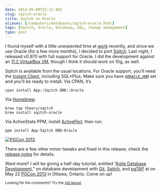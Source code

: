 ```yaml
--- 
date: 2013-05-09T22:11:46Z
slug: sqitch-oracle
title: Sqitch on Oracle
aliases: [/computers/databases/sqitch-oracle.html]
tags: [Sqitch, Oracle, database, SQL, change management]
type: post
---
```


<p>I found myself with a little unexpected time at <a href="http:/iovation.com/">work</a> recently, and since we use Oracle (for a few more months), I decided to port <a href="http://sqitch.org/">Sqitch</a>. Last night, I released v0.970 with full support for Oracle. I did the development against an <a href="https://www.oracle.com/technetwork/database/enterprise-edition/databaseappdev-vm-161299.html">11.2 VirtualBox VM</a>, though I think it should work on 10g, as well.</p>

<p>Sqitch is available from the usual locations. For Oracle support, you’ll need the <a href="https://www.oracle.com/technetwork/database/features/instant-client/index-097480.html">Instant Client</a>, including SQL*Plus. Make sure you have <a href="https://www.orafaq.com/wiki/ORACLE_HOME"><code>$ORACLE_HOM</code></a> set and you’ll be ready to install. Via CPAN, it’s</p>

<pre><code>cpan install App::Sqitch DBD::Oracle
</code></pre>

<p>Via <a href="https://brew.sh">Homebrew</a>:</p>

<pre><code>brew tap theory/sqitch
brew install sqitch-oracle
</code></pre>

<p>Via ActiveState PPM, install <a href="https://www.activestate.com/activeperl/downloads">ActivePerl</a>, then run:</p>

<pre><code>ppm install App-Sqitch DBD-Oracle
</code></pre>

<a href="https://www.pgcon.org/2013/"><img class="left" src="https://www.pgcon.org/2013/images/pgcon-220x250.png" alt="PGCon 2013" /></a>

<p>There are a few other minor tweaks and fixed in this release; check the <a href="https://metacpan.org/source/DWHEELER/App-Sqitch-0.970/Changes">release notes</a> for details.</p>

<p>Want more? I will be giving a half-day tutorial, entitled “<a href="https://www.pgcon.org/2013/schedule/events/615.en.html">Agile Database Development</a>,” on database development with <a href="https://git-scm.com/">Git</a>, <a href="http://sqitch.org/">Sqitch</a>, and <a href="https://pgtap.org/">pgTAP</a> at on May 22 <a href="https://www.pgcon.org/2013/">PGCon 2013</a> in Ottawa, Ontario. Come on up!</p>

<p class="past"><small>Looking for the comments? Try the <a rel="nofollow" href="//past.justatheory.com/computers/databases/sqitch-oracle.html">old layout</a>.</small></p>
